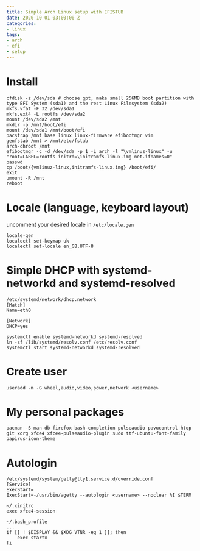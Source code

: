 ```yaml
---
title: Simple Arch Linux setup with EFISTUB
date: 2020-10-01 03:00:00 Z
categories:
- linux
tags:
- arch
- efi
- setup
---
```


# Install
```shell
cfdisk -z /dev/sda # choose gpt, make small 256MB boot partition with type EFI System (sda1) and the rest Linux Filesystem (sda2)
mkfs.vfat -F 32 /dev/sda1
mkfs.ext4 -L rootfs /dev/sda2
mount /dev/sda2 /mnt
mkdir -p /mnt/boot/efi
mount /dev/sda1 /mnt/boot/efi
pacstrap /mnt base linux linux-firmware efibootmgr vim
genfstab /mnt > /mnt/etc/fstab
arch-chroot /mnt
efibootmgr -c -d /dev/sda -p 1 -L arch -l "\vmlinuz-linux" -u "root=LABEL=rootfs initrd=\initramfs-linux.img net.ifnames=0"
passwd
cp /boot/{vmlinuz-linux,initramfs-linux.img} /boot/efi/
exit
umount -R /mnt
reboot
```

# Locale (language, keyboard layout)
uncomment your desired locale in `/etc/locale.gen`
```shell
locale-gen
localectl set-keymap uk
localectl set-locale en_GB.UTF-8
```

# Simple DHCP with systemd-networkd and systemd-resolved
```text
/etc/systemd/network/dhcp.network
[Match]
Name=eth0

[Network]
DHCP=yes
```

```shell
systemctl enable systemd-networkd systemd-resolved
ln -sf /lib/systemd/resolv.conf /etc/resolv.conf
systemctl start systemd-networkd systemd-resolved
```

# Create user
```shell
useradd -m -G wheel,audio,video,power,network <username>
```

# My personal packages
```shell
pacman -S man-db firefox bash-completion pulseaudio pavucontrol htop git xorg xfce4 xfce4-pulseaudio-plugin sudo ttf-ubuntu-font-family papirus-icon-theme
```

# Autologin
```text
/etc/systemd/system/getty@tty1.service.d/override.conf
[Service]
ExecStart=
ExecStart=-/usr/bin/agetty --autologin <username> --noclear %I $TERM
```
```text
~/.xinitrc
exec xfce4-session
```
```text
~/.bash_profile
...
if [[ ! $DISPLAY && $XDG_VTNR -eq 1 ]]; then
    exec startx
fi
```

